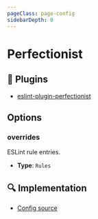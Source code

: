 ```yaml
---
pageClass: page-config
sidebarDepth: 0
---
```


# Perfectionist

## 🔌 Plugins

- [eslint-plugin-perfectionist](https://github.com/azat-io/eslint-plugin-perfectionist)

## Options

### overrides

ESLint rule entries.

- **Type**: `Rules`

## :mag: Implementation

- [Config source](https://github.com/ntnyq/eslint-config/blob/main/src/configs/perfectionist.ts)
